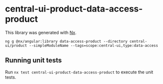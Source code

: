 # central-ui-product-data-access-product

This library was generated with [Nx](https://nx.dev).

```
ng g @nx/angular:library data-access-product --directory central-ui/product --simpleModuleName --tags=scope:central-ui,type:data-access
```

## Running unit tests

Run `nx test central-ui-product-data-access-product` to execute the unit tests.
